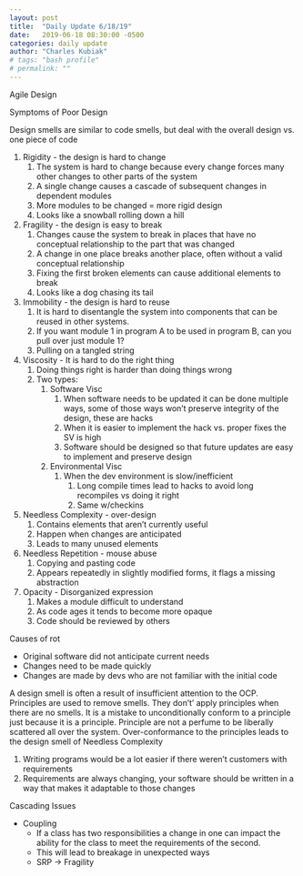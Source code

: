 ```yaml
---
layout: post
title:  "Daily Update 6/18/19"
date:   2019-06-18 08:30:00 -0500
categories: daily update
author: "Charles Kubiak"
# tags: "bash profile"
# permalink: ""
---
```

Agile Design

Symptoms of Poor Design

Design smells are similar to code smells, but deal with the overall design vs. one piece of code

1. Rigidity - the design is hard to change
    1. The system is hard to change because every change forces many other changes to other parts of the system
    2. A single change causes a cascade of subsequent changes in dependent modules
    3. More modules to be changed = more rigid design
    4. Looks like a snowball rolling down a hill
2. Fragility - the design is easy to break
    1. Changes cause the system to break in places that have no conceptual relationship to the part that was changed
    2. A change in one place breaks another place, often without a valid conceptual relationship
    3. Fixing the first broken elements can cause additional elements to break
    4. Looks like a dog chasing its tail
3. Immobility - the design is hard to reuse
    1. It is hard to disentangle the system into components that can be reused in other systems.
    2. If you want module 1 in program A to be used in program B, can you pull over just module 1?
    3. Pulling on a tangled string
4. Viscosity - It is hard to do the right thing
    1. Doing things right is harder than doing things wrong
    2. Two types:
        1. Software Visc
            1. When software needs to be updated it can be done multiple ways, some of those ways won’t preserve integrity of the design, these are hacks
            2. When it is easier to implement the hack vs. proper fixes the SV is high
            3. Software should be designed so that future updates are easy to implement and preserve design
        2. Environmental Visc
            1. When the dev environment is slow/inefficient
                1. Long compile times lead to hacks to avoid long recompiles vs doing it right
                2. Same w/checkins
5. Needless Complexity - over-design
    1. Contains elements that aren’t currently useful
    2. Happen when changes are anticipated
    3. Leads to many unused elements
6. Needless Repetition - mouse abuse
    1. Copying and pasting code 
    2. Appears repeatedly in slightly modified forms, it flags a missing abstraction
7. Opacity - Disorganized expression
    1. Makes a module difficult to understand
    2. As code ages it tends to become more opaque
    3. Code should be reviewed by others

Causes of rot
- Original software did not anticipate current needs
- Changes need to be made quickly
- Changes are made by devs who are not familiar with the initial code

A design smell is often a result of insufficient attention to the OCP.  Principles are used to remove smells.  They don’t’ apply principles when there are no smells.  It is a mistake to unconditionally conform to a principle just because it is a principle.  Principle are not a perfume to be liberally scattered all over the system.  Over-conformance to the principles leads to the design smell of Needless Complexity

1. Writing programs would be a lot easier if there weren’t customers with requirements
2. Requirements are always changing, your software should be written in a way that makes it adaptable to those changes

Cascading Issues

- Coupling
    - If a class has two responsibilities a change in one can impact the ability for the class to meet the requirements of the second. 
    - This will lead to breakage in unexpected ways
    - SRP -> Fragility
